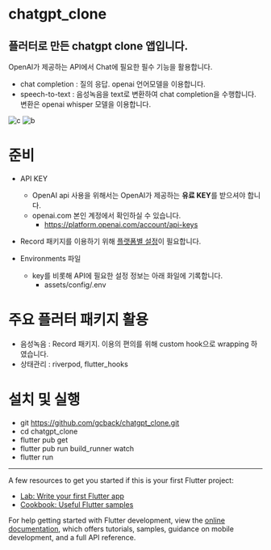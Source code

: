 # chatgpt_clone

## 플러터로 만든 chatgpt clone 앱입니다.

OpenAI가 제공하는 API에서 Chat에 필요한 필수 기능을 활용합니다.
 - chat completion : 질의 응답. openai 언어모델을 이용합니다.
 - speech-to-text : 음성녹음을 text로 변환하여 chat completion을 수행합니다. 변환은 openai whisper 모델을 이용합니다.

![c](https://github.com/gcback/chatgpt_clone/assets/10203092/be0b0dbd-1204-47ef-b10c-8740b03b9b42)
![b](https://github.com/gcback/chatgpt_clone/assets/10203092/e4d260ed-38d7-4395-8c86-ed2372e3fcfc)

# 준비
- API KEY
  - OpenAI api 사용을 위해서는 OpenAI가 제공하는 **유료 KEY**를 받으셔야 합니다. 
  - openai.com 본인 계정에서 확인하실 수 있습니다.
    - https://platform.openai.com/account/api-keys

- Record 패키지를 이용하기 위해 [플랫폼별 설정](https://pub.dev/packages/record#platforms)이 필요합니다.

- Environments 파일
  - key를 비롯해 API에 필요한 설정 정보는 아래 화일에 기록합니다.
    - assets/config/.env

# 주요 플러터 패키지 활용
  - 음성녹음 : Record 패키지. 이용의 편의를 위해 custom hook으로 wrapping 하였습니다.
  - 상태관리 : riverpod, flutter_hooks

# 설치 및 실행
  - git https://github.com/gcback/chatgpt_clone.git
  - cd chatgpt_clone
  - flutter pub get
  - flutter pub run build_runner watch
  - flutter run



* * *
A few resources to get you started if this is your first Flutter project:

- [Lab: Write your first Flutter app](https://docs.flutter.dev/get-started/codelab)
- [Cookbook: Useful Flutter samples](https://docs.flutter.dev/cookbook)

For help getting started with Flutter development, view the
[online documentation](https://docs.flutter.dev/), which offers tutorials,
samples, guidance on mobile development, and a full API reference.
